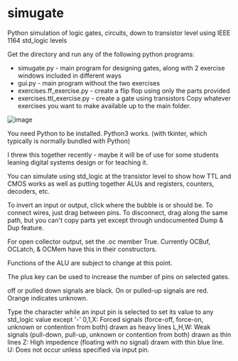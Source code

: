 # simugate
Python simulation of logic gates, circuits, down to transistor level using IEEE 1164 std_logic levels

Get the directory and run any of the following python programs: 
* simugate.py  -  main program for designing gates, along with 2 exercise windows included in different ways
* gui.py  -  main program without the two exercises
* exercises.ff_exercise.py  -  create a flip flop using only the parts provided
* exercises.ttl_exercise.py  -  create a gate using transistors
Copy whatever exercises you want to make available up to the main folder.

![image](https://cloud.githubusercontent.com/assets/26174810/24321477/df1e6a34-10f1-11e7-939c-60f8d1c604b7.png)

You need Python to be installed. Python3 works. (with tkinter, which typically is normally bundled with Python)

I threw this together recently - maybe it will be of use for some students leaning digital systems design or for teaching it.

You can simulate using std_logic at the transistor level to show how TTL and CMOS works as well as putting together ALUs and registers, counters, decoders, etc.

To invert an input or output, click where the bubble is or should be. To connect wires, just drag between pins. To disconnect, drag along the same path,
but you can't copy parts yet except through undocumented Dump & Dup feature.

For open collector output, set the .oc member True. Currently OCBuf, OCLatch, & OCMem have this in their constructors.

Functions of the ALU are subject to change at this point.

The plus key can be used to increase the number of pins on selected gates.

off or pulled down signals are black. On or pulled-up signals are red. Orange indicates unknown.

Type the character while an input pin is selected to set its value to any std_logic value except '-'
0,1,X: Forced signals (force-off, force-on, unknown or contention from both) drawn as heavy lines
L,H,W: Weak signals (pull-down, pull-up, unknown or contention from both) drawn as thin lines
Z: High impedence (floating with no signal) drawn with thin blue line.
U: Does not occur unless specified via input pin.

